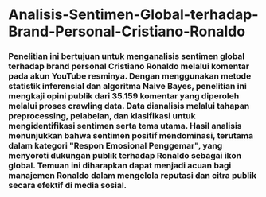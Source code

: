 # Analisis-Sentimen-Global-terhadap-Brand-Personal-Cristiano-Ronaldo

### Penelitian ini bertujuan untuk menganalisis sentimen global terhadap brand personal Cristiano Ronaldo melalui komentar pada akun YouTube resminya. Dengan menggunakan metode statistik inferensial dan algoritma Naive Bayes, penelitian ini mengkaji opini publik dari 35.159 komentar yang diperoleh melalui proses crawling data. Data dianalisis melalui tahapan preprocessing, pelabelan, dan klasifikasi untuk mengidentifikasi sentimen serta tema utama. Hasil analisis menunjukkan bahwa sentimen positif mendominasi, terutama dalam kategori "Respon Emosional Penggemar", yang menyoroti dukungan publik terhadap Ronaldo sebagai ikon global. Temuan ini diharapkan dapat menjadi acuan bagi manajemen Ronaldo dalam mengelola reputasi dan citra publik secara efektif di media sosial.

